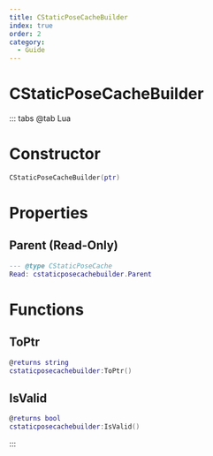 ```yaml
---
title: CStaticPoseCacheBuilder
index: true
order: 2
category:
  - Guide
---
```


# CStaticPoseCacheBuilder

::: tabs
@tab Lua
# Constructor
```lua
CStaticPoseCacheBuilder(ptr)
```
# Properties
## Parent (Read-Only)
```lua
--- @type CStaticPoseCache
Read: cstaticposecachebuilder.Parent
```
# Functions
## ToPtr
```lua
@returns string
cstaticposecachebuilder:ToPtr()
```
## IsValid
```lua
@returns bool
cstaticposecachebuilder:IsValid()
```

:::